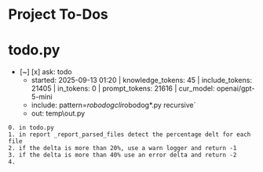 # Project To-Dos


# todo.py
- [~] [x] ask: todo
  - started: 2025-09-13 01:20 | knowledge_tokens: 45 | include_tokens: 21405 | in_tokens: 0 | prompt_tokens: 21616 | cur_model: openai/gpt-5-mini
  - include: pattern=*robodogcli*robodog*.py  recursive`
  - out:  temp\out.py
```knowledge
0. in todo.py 
1. in report _report_parsed_files detect the percentage delt for each file
2. if the delta is more than 20%, use a warn logger and return -1
3. if the delta is more than 40% use an error delta and return -2
4. 

```

